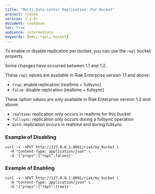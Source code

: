```yaml
---
title: "Multi Data Center Replication: Per Bucket"
project: riakee
version: 1.1.0+
document: cookbook
toc: true
audience: intermediate
keywords: [mdc, repl, bucket]
---
```


To enable or disable replication per bucket, you can use the `repl` bucket property.

Some changes have occurred between 1.1 and 1.2.

These `repl` values are available in Riak Enterprise version 1.1 and above:

  * `true`: enable replication (realtime + fullsync)
  * `false`: disable replication (realtime + fullsync)

These option values are only available in Riak Enterprise version 1.2 and above:

  * `realtime`: replication only occurs in realtime for this bucket
  * `fullsync`: replication only occurs during a fullsync operation
  * `both`: replication occurs in realtime and during fullsync

### Example of Disabling

```curl
curl -v -XPUT http://127.0.0.1:8091/riak/my_bucket \
  -H "Content-Type: application/json" \
  -d '{"props":{"repl":false}}'
```

### Example of Enabling

```curl
curl -v -XPUT http://127.0.0.1:8091/riak/my_bucket \
  -H "Content-Type: application/json" \
  -d '{"props":{"repl":true}}'
```
